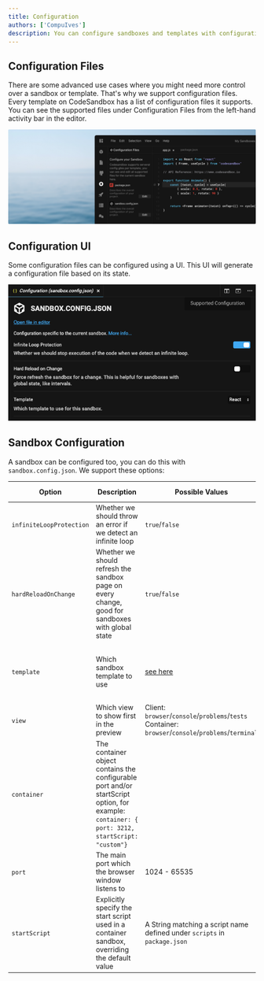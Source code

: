 ```yaml
---
title: Configuration
authors: ['CompuIves']
description: You can configure sandboxes and templates with configuration files.
---
```


## Configuration Files

There are some advanced use cases where you might need more control over a
sandbox or template. That's why we support configuration files. Every template
on CodeSandbox has a list of configuration files it supports. You can see the
supported files under Configuration Files from the left-hand activity bar in the
editor.

![Configurations File UI](./images/configuration.png)

## Configuration UI

Some configuration files can be configured using a UI. This UI will generate a
configuration file based on its state.

![Configurations File UI](./images/ui-configuration.png)

## Sandbox Configuration

A sandbox can be configured too, you can do this with `sandbox.config.json`. We
support these options:

| Option                   | Description                                                                                                                                   | Possible Values                                                                                                | Default Value                                      |
| ------------------------ | --------------------------------------------------------------------------------------------------------------------------------------------- | -------------------------------------------------------------------------------------------------------------- | -------------------------------------------------- |
| `infiniteLoopProtection` | Whether we should throw an error if we detect an infinite loop                                                                                | `true`/`false`                                                                                                 | `true`                                             |
| `hardReloadOnChange`     | Whether we should refresh the sandbox page on every change, good for sandboxes with global state                                              | `true`/`false`                                                                                                 | `false`                                            |
| `template`               | Which sandbox template to use                                                                                                                 | [see here](https://github.com/codesandbox/codesandbox-importers/blob/master/packages/types/index.d.ts#L34-L59) | smart detection, w/ fallback to `create-react-app` |
| `view`                   | Which view to show first in the preview                                                                                                       | Client: `browser`/`console`/`problems`/`tests`<br />Container: `browser`/`console`/`problems`/`terminal`       | `browser`                                          |
| `container`              | The container object contains the configurable port and/or startScript option, for example: `container: { port: 3212, startScript: "custom"}` |
| `port`                   | The main port which the browser window listens to                                                                                             | 1024 - 65535                                                                                                   | First opened port inside the container.            |
| `startScript`            | Explicitly specify the start script used in a container sandbox, overriding the default value                                                 | A String matching a script name defined under `scripts` in `package.json`                                      | `dev` / `develop` / `serve` / `start`              |
